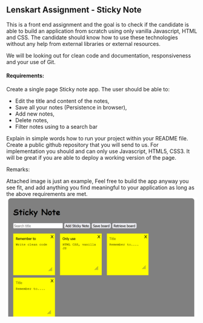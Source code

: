 ## Lenskart Assignment - Sticky Note

This is a front end assignment and the goal is to check if the candidate is able to build an application from scratch using only vanilla Javascript, HTML and CSS. The candidate should know how to use these technologies without any help from external libraries or external resources.

We will be looking out for clean code and documentation, responsiveness and your use of Git.

#### Requirements:
Create a single page Sticky note app. The user should be able to:
- Edit the title and content of the notes,
- Save all your notes (Persistence in browser),
- Add new notes,
- Delete notes,
- Filter notes using to a search bar

Explain in simple words how to run your project within your README file. Create a public github repository that you will send to us.
For implementation you should and can only use Javascript, HTML5, CSS3. It will be great if you are able to deploy a working version of the page.

Remarks:

Attached image is just an example, Feel free to build the app anyway you see fit, and add anything you find meaningful to your application as long as the above requirements are met.
![image](example.png)
